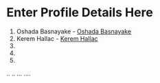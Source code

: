 # Enter Profile Details Here

1. Oshada Basnayake - [Oshada Basnayake](https://github.com/oshada97)
2. Kerem Hallac - [Kerem Hallac](https://github.com/keremh)
2.
3.
4.
..
..
...
....
